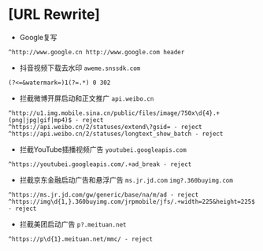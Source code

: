 # [URL Rewrite]
* Google复写
```
^http://www.google.cn http://www.google.com header
```
* 抖音视频下载去水印 `aweme.snssdk.com` 
```
(?<=&watermark=)1(?=.*) 0 302
```
* 拦截微博开屏启动和正文推广 `api.weibo.cn` 
```
^http://u1.img.mobile.sina.cn/public/files/image/750x\d{4}.+(png|jpg|gif|mp4)$ - reject
^https://api.weibo.cn/2/statuses/extend\?gsid= - reject
^https://api.weibo.cn/2/statuses/longtext_show_batch - reject
```
* 拦截YouTube插播视频广告 `youtubei.googleapis.com`
```
^https://youtubei.googleapis.com/.+ad_break - reject
```
* 拦截京东金融启动广告和悬浮广告 `ms.jr.jd.com` `img?.360buyimg.com`
```
^https://ms.jr.jd.com/gw/generic/base/na/m/ad - reject
^https://img\d{1,}.360buyimg.com/jrpmobile/jfs/.+width=225&height=225$ - reject
```
* 拦截美团启动广告 `p?.meituan.net`
```
^https://p\d{1}.meituan.net/mmc/ - reject
```

